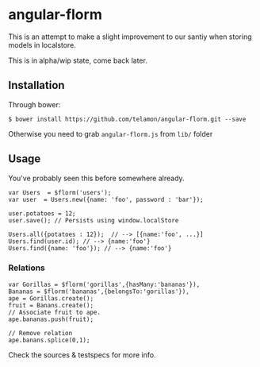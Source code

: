 # angular-florm

This is an attempt to make a slight improvement to our santiy when
storing models in localstore.

This is in alpha/wip state, come back later.

## Installation
  
Through bower:


    $ bower install https://github.com/telamon/angular-florm.git --save


Otherwise you need to grab `angular-florm.js` from `lib/` folder

## Usage
You've probably seen this before somewhere already.


    var Users  = $florm('users');
    var user  = Users.new({name: 'foo', password : 'bar'});
    
    user.potatoes = 12;
    user.save(); // Persists using window.localStore

    Users.all({potatoes : 12});  // --> [{name:'foo', ...}]
    Users.find(user.id); // --> {name:'foo'}
    Users.find({name: 'foo'}); // --> {name:'foo'}

### Relations

    var Gorillas = $florm('gorillas',{hasMany:'bananas'}),
    Bananas = $florm('bananas',{belongsTo:'gorillas'}),
    ape = Gorillas.create();
    fruit = Banans.create();
    // Associate fruit to ape.
    ape.bananas.push(fruit);

    // Remove relation
    ape.banans.splice(0,1);


Check the sources & testspecs for more info.


